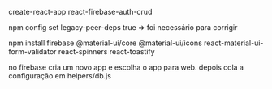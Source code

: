 create-react-app react-firebase-auth-crud

npm config set legacy-peer-deps true => foi necessário para corrigir

npm install firebase @material-ui/core @material-ui/icons react-material-ui-form-validator react-spinners react-toastify

no firebase cria um novo app e escolha o app para web. depois cola a configuração em helpers/db.js

